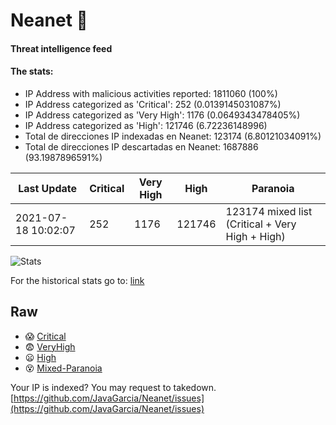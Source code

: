 # Neanet :hocho:
#### Threat intelligence feed
#### The stats:

- IP Address with malicious activities reported: 1811060 (100%)
- IP Address categorized as 'Critical':  252 (0.0139145031087%)
- IP Address categorized as 'Very High':  1176 (0.0649343478405%)
- IP Address categorized as 'High':  121746 (6.72236148996)
- Total de direcciones IP indexadas en Neanet:  123174 (6.80121034091%)
- Total de direcciones IP descartadas en Neanet:  1687886 (93.1987896591%)

| Last Update | Critical | Very High | High | Paranoia |
| --- | --- | --- | --- | --- |
| 2021-07-18 10:02:07 | 252 | 1176 | 121746 | 123174 mixed list (Critical + Very High + High)|

![Stats](https://docs.google.com/spreadsheets/d/e/2PACX-1vSnaNMIXVabIpDJjufMlzH7poXnshF3mgd8Is1g9ytUEzVsP5my4Trn8f-xkoLLQ38xpL3HtmUexLo6/pubchart?oid=501124687&format=image)

For the historical stats go to: [link](/stats.csv)
## Raw
- :scream: [Critical](https://raw.githubusercontent.com/JavaGarcia/Neanet/master/blacklists/neanet_critical.txt)
- :fearful: [VeryHigh](https://raw.githubusercontent.com/JavaGarcia/Neanet/master/blacklists/neanet_veryHigh.txtt)
- :frowning: [High](https://raw.githubusercontent.com/JavaGarcia/Neanet/master/blacklists/neanet_high.txt)
- :dizzy_face: [Mixed-Paranoia](https://raw.githubusercontent.com/JavaGarcia/Neanet/master/blacklists/neanet_all.txt)


Your IP is indexed? You may request to takedown. [https://github.com/JavaGarcia/Neanet/issues](https://github.com/JavaGarcia/Neanet/issues)





























































































































































































































































































































































































































































































































































































































































































































































































































































































































































































































































































































































































































































































































































































































































































































































































































































































































































































































































































































































































































































































































































































































































































































































































































































































































































































































































































































































































































































































































































































































































































































































































































































































































































































































































































































































































































































































































































































































































































































































































































































































































































































































































































































































































































































































































































































































































































































































































































































































































































































































































































































































































































































































































































































































































































































































































































































































































































































































































































































































































































































































































































































































































































































































































































































































































































































































































































































































































































































































































































































































































































































































































































































































































































































































































































































































































































































































































































































































































